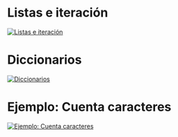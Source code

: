 # Listas e iteración
[![Listas e iteración](http://img.youtube.com/vi/Qn3C1yNgH3A/0.jpg)](http://www.youtube.com/watch?v=Qn3C1yNgH3A)

# Diccionarios
[![Diccionarios](http://img.youtube.com/vi/l0hFoPVqhVI/0.jpg)](http://www.youtube.com/watch?v=l0hFoPVqhVI)

# Ejemplo: Cuenta caracteres
[![Ejemplo: Cuenta caracteres](http://img.youtube.com/vi/VVxL8YpSds4/0.jpg)](http://www.youtube.com/watch?v=VVxL8YpSds4)
